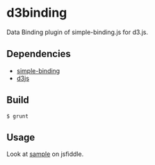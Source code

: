 d3binding
=========

Data Binding plugin of simple-binding.js for d3.js.

Dependencies
-------------

+ [simple-binding](https://github.com/tenntenn/simple-binding.js)
+ [d3js](http://d3js.org/)

Build
-------------

    $ grunt

Usage
-------------

Look at [sample](http://jsfiddle.net/uedatakuya/89UsU/) on jsfiddle.
